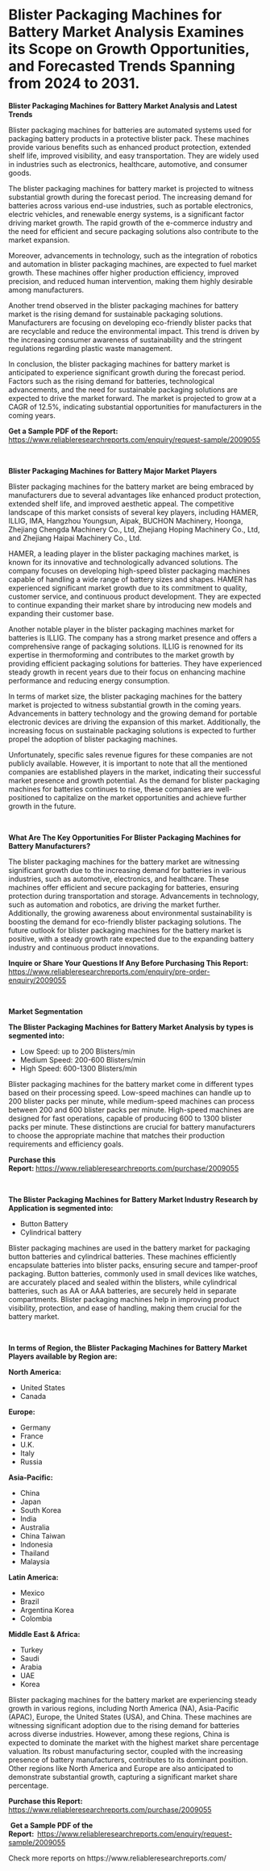 <p><h1>Blister Packaging Machines for Battery Market Analysis Examines its Scope on Growth Opportunities, and Forecasted Trends Spanning from 2024 to 2031.</h1></p><p><strong>Blister Packaging Machines for Battery Market Analysis and Latest Trends</strong></p>
<p><p>Blister packaging machines for batteries are automated systems used for packaging battery products in a protective blister pack. These machines provide various benefits such as enhanced product protection, extended shelf life, improved visibility, and easy transportation. They are widely used in industries such as electronics, healthcare, automotive, and consumer goods.</p><p>The blister packaging machines for battery market is projected to witness substantial growth during the forecast period. The increasing demand for batteries across various end-use industries, such as portable electronics, electric vehicles, and renewable energy systems, is a significant factor driving market growth. The rapid growth of the e-commerce industry and the need for efficient and secure packaging solutions also contribute to the market expansion.</p><p>Moreover, advancements in technology, such as the integration of robotics and automation in blister packaging machines, are expected to fuel market growth. These machines offer higher production efficiency, improved precision, and reduced human intervention, making them highly desirable among manufacturers.</p><p>Another trend observed in the blister packaging machines for battery market is the rising demand for sustainable packaging solutions. Manufacturers are focusing on developing eco-friendly blister packs that are recyclable and reduce the environmental impact. This trend is driven by the increasing consumer awareness of sustainability and the stringent regulations regarding plastic waste management.</p><p>In conclusion, the blister packaging machines for battery market is anticipated to experience significant growth during the forecast period. Factors such as the rising demand for batteries, technological advancements, and the need for sustainable packaging solutions are expected to drive the market forward. The market is projected to grow at a CAGR of 12.5%, indicating substantial opportunities for manufacturers in the coming years.</p></p>
<p><strong>Get a Sample PDF of the Report:&nbsp;</strong> <a href="https://www.reliableresearchreports.com/enquiry/request-sample/2009055">https://www.reliableresearchreports.com/enquiry/request-sample/2009055</a></p>
<p>&nbsp;</p>
<p><strong>Blister Packaging Machines for Battery Major Market Players</strong></p>
<p><p>Blister packaging machines for the battery market are being embraced by manufacturers due to several advantages like enhanced product protection, extended shelf life, and improved aesthetic appeal. The competitive landscape of this market consists of several key players, including HAMER, ILLIG, IMA, Hangzhou Youngsun, Aipak, BUCHON Machinery, Hoonga, Zhejiang Chengda Machinery Co., Ltd, Zhejiang Hoping Machinery Co., Ltd, and Zhejiang Haipai Machinery Co., Ltd.</p><p>HAMER, a leading player in the blister packaging machines market, is known for its innovative and technologically advanced solutions. The company focuses on developing high-speed blister packaging machines capable of handling a wide range of battery sizes and shapes. HAMER has experienced significant market growth due to its commitment to quality, customer service, and continuous product development. They are expected to continue expanding their market share by introducing new models and expanding their customer base.</p><p>Another notable player in the blister packaging machines market for batteries is ILLIG. The company has a strong market presence and offers a comprehensive range of packaging solutions. ILLIG is renowned for its expertise in thermoforming and contributes to the market growth by providing efficient packaging solutions for batteries. They have experienced steady growth in recent years due to their focus on enhancing machine performance and reducing energy consumption.</p><p>In terms of market size, the blister packaging machines for the battery market is projected to witness substantial growth in the coming years. Advancements in battery technology and the growing demand for portable electronic devices are driving the expansion of this market. Additionally, the increasing focus on sustainable packaging solutions is expected to further propel the adoption of blister packaging machines.</p><p>Unfortunately, specific sales revenue figures for these companies are not publicly available. However, it is important to note that all the mentioned companies are established players in the market, indicating their successful market presence and growth potential. As the demand for blister packaging machines for batteries continues to rise, these companies are well-positioned to capitalize on the market opportunities and achieve further growth in the future.</p></p>
<p>&nbsp;</p>
<p><strong>What Are The Key Opportunities For Blister Packaging Machines for Battery Manufacturers?</strong></p>
<p><p>The blister packaging machines for the battery market are witnessing significant growth due to the increasing demand for batteries in various industries, such as automotive, electronics, and healthcare. These machines offer efficient and secure packaging for batteries, ensuring protection during transportation and storage. Advancements in technology, such as automation and robotics, are driving the market further. Additionally, the growing awareness about environmental sustainability is boosting the demand for eco-friendly blister packaging solutions. The future outlook for blister packaging machines for the battery market is positive, with a steady growth rate expected due to the expanding battery industry and continuous product innovations.</p></p>
<p><strong>Inquire or Share Your Questions If Any Before Purchasing This Report:</strong> <a href="https://www.reliableresearchreports.com/enquiry/pre-order-enquiry/2009055">https://www.reliableresearchreports.com/enquiry/pre-order-enquiry/2009055</a></p>
<p>&nbsp;</p>
<p><strong>Market Segmentation</strong></p>
<p><strong>The Blister Packaging Machines for Battery Market Analysis by types is segmented into:</strong></p>
<p><ul><li>Low Speed: up to 200 Blisters/min</li><li>Medium Speed: 200-600 Blisters/min</li><li>High Speed: 600-1300 Blisters/min</li></ul></p>
<p><p>Blister packaging machines for the battery market come in different types based on their processing speed. Low-speed machines can handle up to 200 blister packs per minute, while medium-speed machines can process between 200 and 600 blister packs per minute. High-speed machines are designed for fast operations, capable of producing 600 to 1300 blister packs per minute. These distinctions are crucial for battery manufacturers to choose the appropriate machine that matches their production requirements and efficiency goals.</p></p>
<p><strong>Purchase this Report:&nbsp;</strong><a href="https://www.reliableresearchreports.com/purchase/2009055">https://www.reliableresearchreports.com/purchase/2009055</a></p>
<p>&nbsp;</p>
<p><strong>The Blister Packaging Machines for Battery Market Industry Research by Application is segmented into:</strong></p>
<p><ul><li>Button Battery</li><li>Cylindrical battery</li></ul></p>
<p><p>Blister packaging machines are used in the battery market for packaging button batteries and cylindrical batteries. These machines efficiently encapsulate batteries into blister packs, ensuring secure and tamper-proof packaging. Button batteries, commonly used in small devices like watches, are accurately placed and sealed within the blisters, while cylindrical batteries, such as AA or AAA batteries, are securely held in separate compartments. Blister packaging machines help in improving product visibility, protection, and ease of handling, making them crucial for the battery market.</p></p>
<p>&nbsp;</p>
<p><strong>In terms of Region, the Blister Packaging Machines for Battery Market Players available by Region are:</strong></p>
<p>
    <p> <strong> North America: </strong>
        <ul>
            <li>United States</li>
            <li>Canada</li>
        </ul>
        </p> 
    <p> <strong> Europe: </strong>
        <ul>
            <li>Germany</li>
            <li>France</li>
            <li>U.K.</li>
            <li>Italy</li>
            <li>Russia</li>
        </ul>
        </p> 
    <p> <strong> Asia-Pacific: </strong>
        <ul>
            <li>China</li>
            <li>Japan</li>
            <li>South Korea</li>
            <li>India</li>
            <li>Australia</li>
            <li>China Taiwan</li>
            <li>Indonesia</li>
            <li>Thailand</li>
            <li>Malaysia</li>
        </ul>
        </p> 
    <p> <strong> Latin America: </strong>
        <ul>
            <li>Mexico</li>
            <li>Brazil</li>
            <li>Argentina Korea</li>
            <li>Colombia</li>
        </ul>
        </p> 
    <p> <strong> Middle East & Africa: </strong>
        <ul>
            <li>Turkey</li>
            <li>Saudi</li>
            <li>Arabia</li>
            <li>UAE</li>
            <li>Korea</li>
        </ul>
    </p>
    </p>
<p><p>Blister packaging machines for the battery market are experiencing steady growth in various regions, including North America (NA), Asia-Pacific (APAC), Europe, the United States (USA), and China. These machines are witnessing significant adoption due to the rising demand for batteries across diverse industries. However, among these regions, China is expected to dominate the market with the highest market share percentage valuation. Its robust manufacturing sector, coupled with the increasing presence of battery manufacturers, contributes to its dominant position. Other regions like North America and Europe are also anticipated to demonstrate substantial growth, capturing a significant market share percentage.</p></p>
<p><strong>Purchase this Report: </strong><a href="https://www.reliableresearchreports.com/purchase/2009055">https://www.reliableresearchreports.com/purchase/2009055</a></p>
<p>&nbsp;<strong>Get a Sample PDF of the Report:&nbsp;&nbsp;</strong><a href="https://www.reliableresearchreports.com/enquiry/request-sample/2009055">https://www.reliableresearchreports.com/enquiry/request-sample/2009055</a></p>
<p><strong></strong></p>
<p>Check more reports on https://www.reliableresearchreports.com/</p>